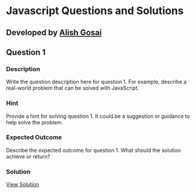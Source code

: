 # Javascript Questions and Solutions

## Developed by [Alish Gosai](https://github.com/alishgosai)

## Question 1

### Description
Write the question description here for question 1. For example, describe a real-world problem that can be solved with JavaScript.

### Hint
Provide a hint for solving question 1. It could be a suggestion or guidance to help solve the problem.

### Expected Outcome
Describe the expected outcome for question 1. What should the solution achieve or return?

### Solution
[View Solution](./solutions/solution1.js)
  